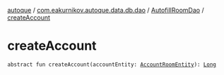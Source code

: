 [autoque](../../index.md) / [com.eakurnikov.autoque.data.db.dao](../index.md) / [AutofillRoomDao](index.md) / [createAccount](./create-account.md)

# createAccount

`abstract fun createAccount(accountEntity: `[`AccountRoomEntity`](../../com.eakurnikov.autoque.data.db.entity/-account-room-entity/index.md)`): `[`Long`](https://kotlinlang.org/api/latest/jvm/stdlib/kotlin/-long/index.html)